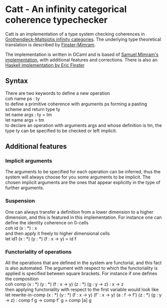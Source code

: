 # Catt - An infinity categorical coherence typechecker

Catt is an implementation of a type system checking coherences in [Grothendieck-Maltsiotis infinity categories](https://arxiv.org/abs/1009.2331). The underlying type theoretical translation is described by [Finster-Mimram](https://arxiv.org/abs/1706.02866).

The implementation is written in OCaml and is based of [Samuel Mimram's implementation](https://github.com/smimram/catt), with additional features and corrections. There is also an [Haskell implementation by Eric Finster](https://github.com/ericfinster/catt)

## Syntax
There are two keywords to define a new operation  
     coh name ps : ty  
to define a primitive coherence with arguments ps forming a pasting scheme and return type ty  
     let name args : ty = tm  
     let name args = tm  
to declare an operation with arguments args and whose definition is tm, the type ty can be specified to be checked or left implicit.

## Additional features

### Implicit arguments
The arguments to be specified for each operation can be inferred, thus the system will always choose for you some arguments to be implicit. The chosen implicit arguments are the ones that appear explicitly in the type of further arguments. 

### Suspension
One can always transfer a definition from a lower dimension to a higher dimension, and this is featured in this implementation. For instance one can define the identity coherence on 0-cells    
    coh id (x : *) : x  
and then apply it freely to higher dimensional cells  
    let id1 (x : *) (y : *) (f : x -> y) = id f

### Functoriality of operations
All the operations that are defined in the system are functorial, and this fact is also automated. The argument with respect to which the functoriality is applied is specified between square brackets. For instance if one defines the composition  
    coh comp (x : *) (y : *) (f : x -> y) (z : *) (g : y -> z) : x -> z  
then applying functoriality with respect to the first variable would look like   
    let rewrite-in-comp (x : *) (y : *) (f : x -> y) (f' : x -> y) (a : f -> f')
    			        (z : *) (g : y -> z)
		        : comp f g -> comp f' g = comp [a] g